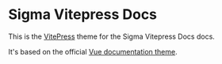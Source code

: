 # Sigma Vitepress Docs

This is the [VitePress](https://vitepress.vuejs.org/) theme for the Sigma Vitepress Docs docs.

It's based on the official [Vue documentation theme](https://github.com/vuejs/theme).
